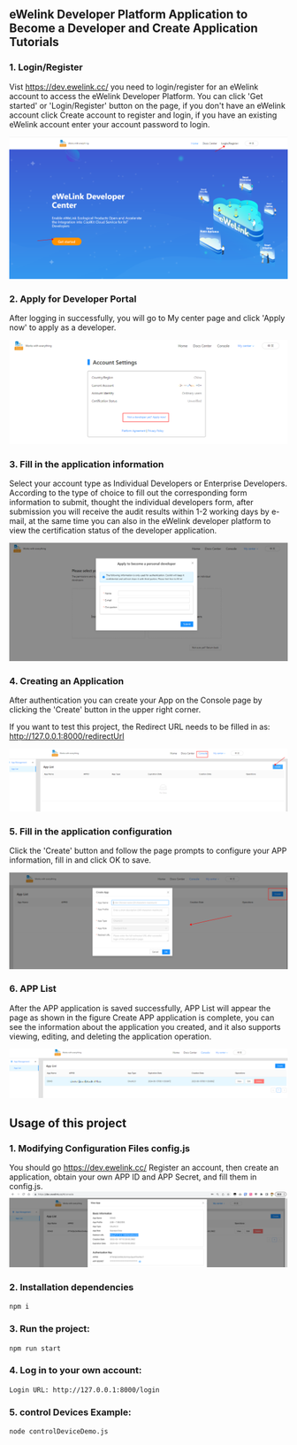 ## eWelink Developer Platform Application to Become a Developer and Create Application Tutorials

### 1. Login/Register

Vist https://dev.ewelink.cc/ you need to login/register for an eWelink account to access the eWelink Developer Platform. You can click 'Get started' or 'Login/Register' button on the page, if you don't have an eWelink account click Create account to register and login, if you have an existing eWelink account enter your account password to login.

![home](./imgs/home.png)

### 2. Apply for Developer Portal

After logging in successfully, you will go to My center page and click 'Apply now' to apply as a developer.

![entrance](./imgs/entrance.png)

### 3. Fill in the application information

Select your account type as Individual Developers or Enterprise Developers. According to the type of choice to fill out the corresponding form information to submit, thought the individual developers form, after submission you will receive the audit results within 1-2 working days by e-mail, at the same time you can also in the eWelink developer platform to view the certification status of the developer application.

![personal_form](./imgs/personal_form.png)

### 4. Creating an Application

After authentication you can create your App on the Console page by clicking the 'Create' button in the upper right corner.

If you want to test this project, the Redirect URL needs to be filled in as: http://127.0.0.1:8000/redirectUrl

![create_entrance1](./imgs/create_entrance1.png)

### 5. Fill in the application configuration

Click the 'Create' button and follow the page prompts to configure your APP information, fill in and click OK to save.

![create_form](./imgs/create_form.png)

### 6. APP List

After the APP application is saved successfully, APP List will appear the page as shown in the figure Create APP application is complete, you can see the information about the application you created, and it also supports viewing, editing, and deleting the application operation.

![applist](./imgs/applist.png)

## Usage of this project

### 1. Modifying Configuration Files config.js

You should go https://dev.ewelink.cc/ Register an account, then create an application, obtain your own APP ID and APP Secret, and fill them in config.js.
![](./imgs/ViewAPP.png)

### 2. Installation dependencies

```
npm i
```

### 3. Run the project:

```
npm run start
```

### 4. Log in to your own account:

```
Login URL: http://127.0.0.1:8000/login
```

### 5. control Devices Example:

```
node controlDeviceDemo.js
```
